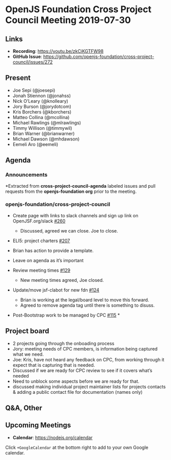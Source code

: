 # OpenJS Foundation Cross Project Council Meeting 2019-07-30

## Links

* **Recording**: https://youtu.be/zkCiKGTFW98
* **GitHub Issue**: https://github.com/openjs-foundation/cross-project-council/issues/272

## Present

* Joe Sepi (@joesepi)
* Jonah Stiennon (@jonahss)
* Nick O’Leary (@knolleary)
* Jory Burson (@jorydotcom)
* Kris Borchers (@kborchers)
* Matteo Collina (@mcollina)
* Michael Rawlings (@mlrawlings)
* Timmy Willison (@timmywil)
* Brian Warner (@brianwarner)
* Michael Dawson (@mhdawson)
* Eemeli Aro (@eemeli)

## Agenda

### Announcements
 
*Extracted from **cross-project-council-agenda** labeled issues and pull requests from the **openjs-foundation org** prior to the meeting.

### openjs-foundation/cross-project-council

* Create page with links to slack channels and sign up link on OpenJSF.org/slack [#260](https://github.com/openjs-foundation/cross-project-council/issues/260)
  * Discussed, agreed we can close.  Joe to close.

* ELI5: project charters [#207](https://github.com/openjs-foundation/cross-project-council/issues/207)
* Brian has action to provide a template. 
* Leave on agenda as it’s important

* Review meeting times [#129](https://github.com/openjs-foundation/cross-project-council/issues/129)
  * New meeting times agreed, Joe closed.

* Update/move jsf-clabot for new fdn [#124](https://github.com/openjs-foundation/cross-project-council/issues/124)
  * Brian is working at the legal/board level to move this forward.
  * Agreed to remove agenda tag until there is something to disuss.

* Post-Bootstrap work to be managed by CPC [#115](https://github.com/openjs-foundation/cross-project-council/issues/115)
  * 

## Project board

* 2 projects going through the onboading process
* Jory: meeting needs of CPC members, is information being captured what we need.
* Joe: Kris, have not heard any feedback on CPC, from working through it expect that is capturing that is needed.
* Discussed if we are ready for CPC review to see if it covers what’s needed
* Need to unblock some aspects before we are ready for that.
* discussed making individual project maintainer lists for projects contacts & adding a public contact file for documentation (names only)

## Q&A, Other

## Upcoming Meetings

* **Calendar**: https://nodejs.org/calendar

Click `+GoogleCalendar` at the bottom right to add to your own Google calendar.


